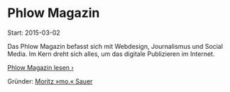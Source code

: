 # Phlow Magazin

Start: 2015-03-02

Das Phlow Magazin befasst sich mit Webdesign, Journalismus und Social Media. Im Kern dreht sich alles, um das digitale Publizieren im Internet.

[Phlow Magazin lesen ›](http://magazin.phlow.de)

Gründer: [Moritz »mo.« Sauer](http://mo.phlow.de/)
